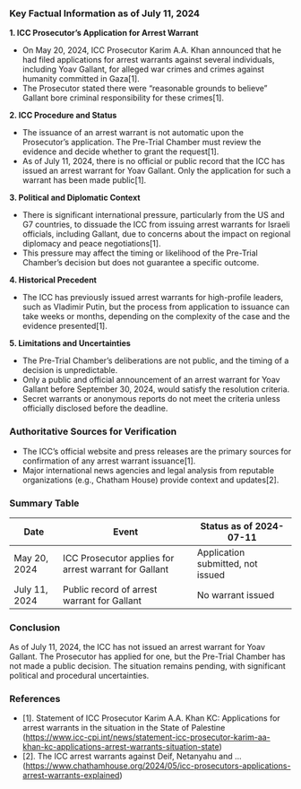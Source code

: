### Key Factual Information as of July 11, 2024

**1. ICC Prosecutor’s Application for Arrest Warrant**
- On May 20, 2024, ICC Prosecutor Karim A.A. Khan announced that he had filed applications for arrest warrants against several individuals, including Yoav Gallant, for alleged war crimes and crimes against humanity committed in Gaza[1].
- The Prosecutor stated there were “reasonable grounds to believe” Gallant bore criminal responsibility for these crimes[1].

**2. ICC Procedure and Status**
- The issuance of an arrest warrant is not automatic upon the Prosecutor’s application. The Pre-Trial Chamber must review the evidence and decide whether to grant the request[1].
- As of July 11, 2024, there is no official or public record that the ICC has issued an arrest warrant for Yoav Gallant. Only the application for such a warrant has been made public[1].

**3. Political and Diplomatic Context**
- There is significant international pressure, particularly from the US and G7 countries, to dissuade the ICC from issuing arrest warrants for Israeli officials, including Gallant, due to concerns about the impact on regional diplomacy and peace negotiations[1].
- This pressure may affect the timing or likelihood of the Pre-Trial Chamber’s decision but does not guarantee a specific outcome.

**4. Historical Precedent**
- The ICC has previously issued arrest warrants for high-profile leaders, such as Vladimir Putin, but the process from application to issuance can take weeks or months, depending on the complexity of the case and the evidence presented[1].

**5. Limitations and Uncertainties**
- The Pre-Trial Chamber’s deliberations are not public, and the timing of a decision is unpredictable.
- Only a public and official announcement of an arrest warrant for Yoav Gallant before September 30, 2024, would satisfy the resolution criteria.
- Secret warrants or anonymous reports do not meet the criteria unless officially disclosed before the deadline.

### Authoritative Sources for Verification
- The ICC’s official website and press releases are the primary sources for confirmation of any arrest warrant issuance[1].
- Major international news agencies and legal analysis from reputable organizations (e.g., Chatham House) provide context and updates[2].

### Summary Table

| Date           | Event                                                      | Status as of 2024-07-11           |
|----------------|------------------------------------------------------------|------------------------------------|
| May 20, 2024   | ICC Prosecutor applies for arrest warrant for Gallant      | Application submitted, not issued  |
| July 11, 2024  | Public record of arrest warrant for Gallant                | No warrant issued                  |

### Conclusion

As of July 11, 2024, the ICC has not issued an arrest warrant for Yoav Gallant. The Prosecutor has applied for one, but the Pre-Trial Chamber has not made a public decision. The situation remains pending, with significant political and procedural uncertainties.

### References

- [1]. Statement of ICC Prosecutor Karim A.A. Khan KC: Applications for arrest warrants in the situation in the State of Palestine (https://www.icc-cpi.int/news/statement-icc-prosecutor-karim-aa-khan-kc-applications-arrest-warrants-situation-state)
- [2]. The ICC arrest warrants against Deif, Netanyahu and ... (https://www.chathamhouse.org/2024/05/icc-prosecutors-applications-arrest-warrants-explained)